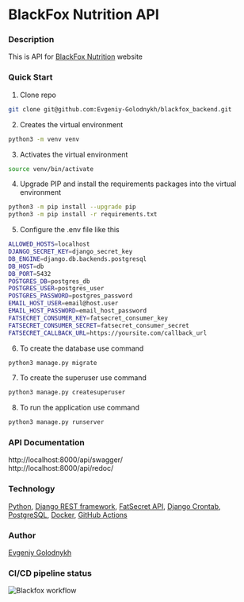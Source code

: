 # BlackFox Nutrition API

### Description
This is API for [BlackFox Nutrition](https://www.blackfoxnutrition.ru) website

### Quick Start
1. Clone repo
```bash
git clone git@github.com:Evgeniy-Golodnykh/blackfox_backend.git
```
2. Creates the virtual environment
```bash
python3 -m venv venv
```
3. Activates the virtual environment
```bash
source venv/bin/activate
```
4. Upgrade PIP and install the requirements packages into the virtual environment
```bash
python3 -m pip install --upgrade pip
python3 -m pip install -r requirements.txt
```
5. Configure the .env file like this
```bash
ALLOWED_HOSTS=localhost
DJANGO_SECRET_KEY=django_secret_key
DB_ENGINE=django.db.backends.postgresql
DB_HOST=db
DB_PORT=5432
POSTGRES_DB=postgres_db
POSTGRES_USER=postgres_user
POSTGRES_PASSWORD=postgres_password
EMAIL_HOST_USER=email@host.user
EMAIL_HOST_PASSWORD=email_host_password
FATSECRET_CONSUMER_KEY=fatsecret_consumer_key
FATSECRET_CONSUMER_SECRET=fatsecret_consumer_secret
FATSECRET_CALLBACK_URL=https://yoursite.com/callback_url
```
6. To create the database use command
```bash
python3 manage.py migrate
```
7. To create the superuser use command
```bash
python3 manage.py createsuperuser
```
8. To run the application use command
```bash
python3 manage.py runserver
```

### API Documentation
http://localhost:8000/api/swagger/  
http://localhost:8000/api/redoc/

### Technology
[Python](https://www.python.org), [Django REST framework](https://www.django-rest-framework.org), [FatSecret API](https://platform.fatsecret.com), [Django Crontab](https://pypi.org/project/django-crontab), [PostgreSQL](https://www.postgresql.org), [Docker](https://www.docker.com), [GitHub Actions](https://github.com/features/actions)

### Author
[Evgeniy Golodnykh](https://github.com/Evgeniy-Golodnykh)  

### CI/CD pipeline status
![Blackfox workflow](https://github.com/Evgeniy-Golodnykh/blackfox_backend/actions/workflows/blackfox_workflow.yml/badge.svg)
